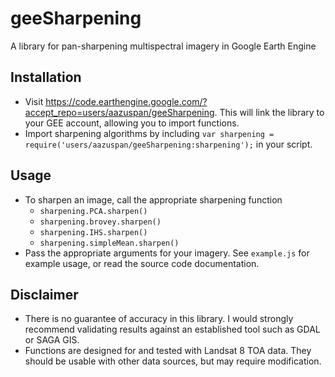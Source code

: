 # geeSharpening
A library for pan-sharpening multispectral imagery in Google Earth Engine

## Installation
- Visit https://code.earthengine.google.com/?accept_repo=users/aazuspan/geeSharpening. This will link the library to your GEE account, allowing you to import functions.
- Import sharpening algorithms by including `var sharpening = require('users/aazuspan/geeSharpening:sharpening');` in your script.

## Usage
- To sharpen an image, call the appropriate sharpening function
  - `sharpening.PCA.sharpen()`
  - `sharpening.brovey.sharpen()`
  - `sharpening.IHS.sharpen()`
  - `sharpening.simpleMean.sharpen()`
- Pass the appropriate arguments for your imagery. See `example.js` for example usage, or read the source code documentation.

## Disclaimer
- There is no guarantee of accuracy in this library. I would strongly recommend validating results against an established tool such as GDAL or SAGA GIS.
- Functions are designed for and tested with Landsat 8 TOA data. They should be usable with other data sources, but may require modification.
